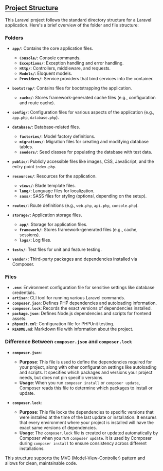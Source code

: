 ## [Project Structure](https://robust-heart-fc3.notion.site/Multivendor-Ecommerce-103c4058ab58804c9e0fea90cd74ff2d)

This Laravel project follows the standard directory structure for a Laravel application. Here's a brief overview of the folder and file structure:

### Folders

- **`app/`**: Contains the core application files.
  - **`Console/`**: Console commands.
  - **`Exceptions/`**: Exception handling and error handling.
  - **`Http/`**: Controllers, middleware, and requests.
  - **`Models/`**: Eloquent models.
  - **`Providers/`**: Service providers that bind services into the container.

- **`bootstrap/`**: Contains files for bootstrapping the application.
  - **`cache/`**: Stores framework-generated cache files (e.g., configuration and route cache).

- **`config/`**: Configuration files for various aspects of the application (e.g., `app.php`, `database.php`).

- **`database/`**: Database-related files.
  - **`factories/`**: Model factory definitions.
  - **`migrations/`**: Migration files for creating and modifying database tables.
  - **`seeders/`**: Seed classes for populating the database with test data.

- **`public/`**: Publicly accessible files like images, CSS, JavaScript, and the entry point `index.php`.

- **`resources/`**: Resources for the application.
  - **`views/`**: Blade template files.
  - **`lang/`**: Language files for localization.
  - **`sass/`**: SASS files for styling (optional, depending on the setup).

- **`routes/`**: Route definitions (e.g., `web.php`, `api.php`, `console.php`).

- **`storage/`**: Application storage files.
  - **`app/`**: Storage for application files.
  - **`framework/`**: Stores framework-generated files (e.g., cache, sessions).
  - **`logs/`**: Log files.

- **`tests/`**: Test files for unit and feature testing.

- **`vendor/`**: Third-party packages and dependencies installed via Composer.

### Files

- **`.env`**: Environment configuration file for sensitive settings like database credentials.
- **`artisan`**: CLI tool for running various Laravel commands.
- **`composer.json`**: Defines PHP dependencies and autoloading information.
- **`composer.lock`**: Records the exact versions of dependencies installed.
- **`package.json`**: Defines Node.js dependencies and scripts for frontend assets.
- **`phpunit.xml`**: Configuration file for PHPUnit testing.
- **`README.md`**: Markdown file with information about the project.

### Difference Between `composer.json` and `composer.lock`

- **`composer.json`**: 
  - **Purpose**: This file is used to define the dependencies required for your project, along with other configuration settings like autoloading and scripts. It specifies which packages and versions your project needs, but does not pin specific versions.
  - **Usage**: When you run `composer install` or `composer update`, Composer reads this file to determine which packages to install or update.
  
- **`composer.lock`**:
  - **Purpose**: This file locks the dependencies to specific versions that were installed at the time of the last update or installation. It ensures that every environment where your project is installed will have the exact same versions of dependencies.
  - **Usage**: The `composer.lock` file is created or updated automatically by Composer when you run `composer update`. It is used by Composer during `composer install` to ensure consistency across different installations.

This structure supports the MVC (Model-View-Controller) pattern and allows for clean, maintainable code.
